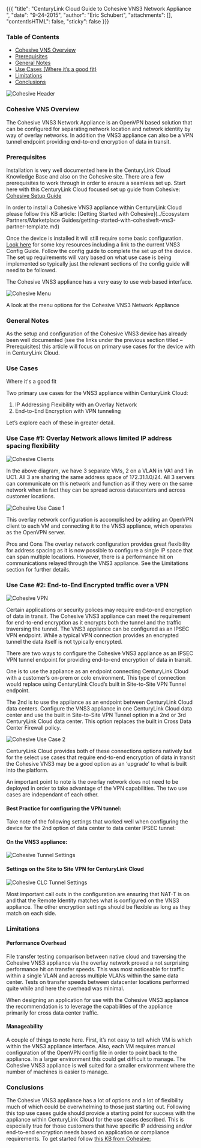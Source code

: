 {{{  "title": "CenturyLink Cloud Guide to Cohesive VNS3 Network Appliance ",  "date": "9-24-2015",  "author": "Eric Schubert",  "attachments": [],  "contentIsHTML": false,  "sticky": false}}}### Table of Contents* [Cohesive VNS Overview](#cohesive-vns-overview)* [Prerequisites](#prerequisites)* [General Notes](#general-notes)* [Use Cases (Where it’s a good fit)](#use-cases)* [Limitations](#limitations)* [Conclusions](#conclusions)![Cohesive Header](../images/Cohesive-UI-Title.png)### Cohesive VNS OverviewThe Cohesive VNS3 Network Appliance is an OpenVPN based solution that can be configured for separating network location and network identity by way of overlay networks. In addition the VNS3 appliance can also be a VPN tunnel endpoint providing end-to-end encryption of data in transit.### PrerequisitesInstallation is very well documented here in the CenturyLink Cloud Knowledge Base and also on the Cohesive site. There are a few prerequisites to work through in order to ensure a seamless set up. Start here with this CenturyLink Cloud focused set up guide from Cohesive: [Cohesive Setup Guide](//cohesive.net/dnld/Cohesive-Networks_VNS3-3.5-CenturyLink.pdf)In order to install a Cohesive VNS3 appliance within CenturyLink Cloud please follow this KB article: [Getting Started with Cohesive](../Ecosystem Partners/Marketplace Guides/getting-started-with-cohesiveft-vns3-partner-template.md)Once the device is installed it will still require some basic configuration. [Look here](//cohesive.net/vns3/centurylink)  for some key resources including a link to the current VNS3 Config Guide. Follow the config guide to complete the set up of the device. The set up requirements will vary based on what use case is being implemented so typically just the relevant sections of the config guide will need to be followed.The Cohesive VNS3 appliance has a very easy to use web based interface.![Cohesive Menu](../images/Cohesive-UI-Menu.png)A look at the menu options for the Cohesive VNS3 Network Appliance### General NotesAs the setup and configuration of the Cohesive VNS3 device has already been well documented (see the links under the previous section titled – Prerequisites) this article will focus on primary use cases for the device with in CenturyLink Cloud.### Use CasesWhere it's a good fitTwo primary use cases for the VNS3 appliance within CenturyLink Cloud:1.	IP Addressing Flexibility with an Overlay Network2.	End-to-End Encryption with VPN tunnelingLet’s explore each of these in greater detail.### Use Case #1: Overlay Network allows limited IP address spacing flexibility![Cohesive Clients](../images/Cohesive-UI-Buildpack-clients.png)In the above diagram, we have 3 separate VMs, 2 on a VLAN in VA1 and 1 in UC1. All 3 are sharing the same address space of 172.31.1.0/24. All 3 servers can communicate on this network and function as if they were on the same network when in fact they can be spread across datacenters and across customer locations.![Cohesive Use Case 1](../images/Cohesive-vns3-overlay-network.png)This overlay network configuration is accomplished by adding an OpenVPN client to each VM and connecting it to the VNS3 appliance, which operates as the OpenVPN server.Pros and ConsThe overlay network configuration provides great flexibility for address spacing as it is now possible to configure a single IP space that can span multiple locations. However, there is a performance hit on communications relayed through the VNS3 appliance. See the Limitations section for further details.### Use Case #2: End-to-End Encrypted traffic over a VPN![Cohesive VPN](../images/Cohesive-UI-Tunnel.png)Certain applications or security polices may require end-to-end encryption of data in transit. The Cohesive VNS3 appliance can meet the requirement for end-to-end encryption as it encrypts both the tunnel and the traffic traversing the tunnel.The VNS3 appliance can be configured as an IPSEC VPN endpoint. While a typical VPN connection provides an encrypted tunnel the data itself is not typically encrypted.There are two ways to configure the Cohesive VNS3 appliance as an IPSEC VPN tunnel endpoint for providing end-to-end encryption of data in transit.One is to use the appliance as an endpoint connecting CenturyLink Cloud with a customer’s on-prem or colo environment. This type of connection would replace using CenturyLink Cloud’s built in Site-to-Site VPN Tunnel endpoint.The 2nd is to use the appliance as an endpoint between CenturyLink Cloud data centers. Configure the VNS3 appliance in one CenturyLink Cloud data center and use the built in Site-to-Site VPN Tunnel option in a 2nd or 3rd CenturyLink Cloud data center. This option replaces the built in Cross Data Center Firewall policy.![Cohesive Use Case 2](../images/Cohesive-vns3-encryption.png)CenturyLink Cloud provides both of these connections options natively but for the select use cases that require end-to-end encryption of data in transit the Cohesive VNS3 may be a good option as an ‘upgrade’ to what is built into the platform.An important point to note is the overlay network does not need to be deployed in order to take advantage of the VPN capabilities. The two use cases are independant of each other.#### Best Practice for configuring the VPN tunnel:Take note of the following settings that worked well when configuring the device for the 2nd option of data center to data center IPSEC tunnel:#### On the VNS3 appliance:![Cohesive Tunnel Settings](../images/Cohesive-UI-tunnel-settings.png)#### Settings on the Site to Site VPN for CenturyLink Cloud![Cohesive CLC Tunnel Settings](../images/Cohesive-CLC-UI-tunnel-settings.png)Most important call outs in the configuration are ensuring that NAT-T is on and that the Remote Identity matches what is configured on the VNS3 appliance. The other encryption settings should be flexible as long as they match on each side.### Limitations#### Performance OverheadFile transfer testing comparison between native cloud and traversing the Cohesive VNS3 appliance via the overlay network proved a not surprising performance hit on transfer speeds. This was most noticeable for traffic within a single VLAN and across multiple VLANs within the same data center. Tests on transfer speeds between datacenter locations performed quite while and here the overhead was minimal.When designing an application for use with the Cohesive VNS3 appliance the recommendation is to leverage the capabilities of the appliance primarily for cross data center traffic.#### ManageabilityA couple of things to note here. First, it’s not easy to tell which VM is which within the VNS3 appliance interface. Also, each VM requires manual configuration of the OpenVPN config file in order to point back to the appliance. In a larger environment this could get difficult to manage. The Cohesive VNS3 appliance is well suited for a smaller environment where the number of machines is easier to manage.### ConclusionsThe Cohesive VNS3 appliance has a lot of options and a lot of flexibility much of which could be overwhelming to those just starting out. Following this top use cases guide should provide a starting point for success with the appliance within CenturyLink Cloud for the use cases described. This is especially true for those customers that have specific IP addressing and/or end-to-end encryption needs based on application or compliance requirements. To get started follow [this KB from Cohesive:](//cohesive.net/dnld/Cohesive-Networks_VNS3-3.5-CenturyLink.pdf)